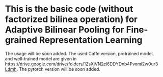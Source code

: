 # This is the basic code (without factorized bilinea operation) for Adaptive Bilinear Pooling for Fine-grained Representation Learning 
The usage will be soon added.
The used Caffe version, pretrained model, and well-trained model are given in https://drive.google.com/drive/folders/1ZsXjVN2cl6DDYDnb4Pvomi2w0ur3Ldmh.
The pytorch version will be soon added.
